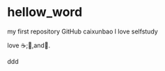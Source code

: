 # hellow_word
my first repository GitHub
caixunbao  l love selfstudy 

love :coffee:;:pizza:,and:dancer:.

ddd
